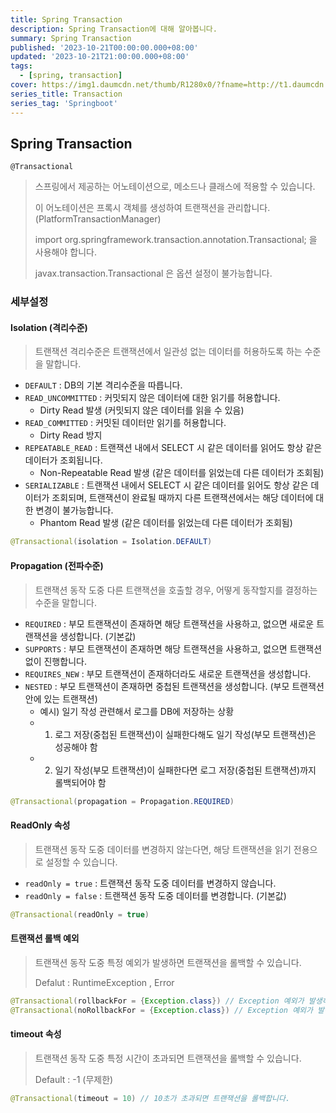 ```yaml
---
title: Spring Transaction
description: Spring Transaction에 대해 알아봅니다.
summary: Spring Transaction
published: '2023-10-21T00:00:00.000+08:00'
updated: '2023-10-21T21:00:00.000+08:00'
tags:
  - [spring, transaction]
cover: https://img1.daumcdn.net/thumb/R1280x0/?fname=http://t1.daumcdn.net/brunch/service/user/bkFM/image/P7TmdIvrj8vGorCzoHl5UnKzN74.jpg
series_title: Transaction
series_tag: 'Springboot'
---
```


## Spring Transaction

`@Transactional`

> 스프링에서 제공하는 어노테이션으로, 메소드나 클래스에 적용할 수 있습니다.
> 
> 이 어노테이션은 프록시 객체를 생성하여 트랜잭션을 관리합니다. (PlatformTransactionManager)
> 
> import org.springframework.transaction.annotation.Transactional; 을 사용해야 합니다.
> 
> javax.transaction.Transactional 은 옵션 설정이 불가능합니다.

### 세부설정

#### Isolation (격리수준)

> 트랜잭션 격리수준은 트랜잭션에서 일관성 없는 데이터를 허용하도록 하는 수준을 말합니다.

- `DEFAULT` : DB의 기본 격리수준을 따릅니다.
- `READ_UNCOMMITTED` : 커밋되지 않은 데이터에 대한 읽기를 허용합니다.
  - Dirty Read 발생 (커밋되지 않은 데이터를 읽을 수 있음)
- `READ_COMMITTED` : 커밋된 데이터만 읽기를 허용합니다.
  - Dirty Read 방지
- `REPEATABLE_READ` : 트랜잭션 내에서 SELECT 시 같은 데이터를 읽어도 항상 같은 데이터가 조회됩니다.
  - Non-Repeatable Read 발생 (같은 데이터를 읽었는데 다른 데이터가 조회됨)
- `SERIALIZABLE` : 트랜잭션 내에서 SELECT 시 같은 데이터를 읽어도 항상 같은 데이터가 조회되며, 트랜잭션이 완료될 때까지 다른 트랜잭션에서는 해당 데이터에 대한 변경이 불가능합니다.
  - Phantom Read 발생 (같은 데이터를 읽었는데 다른 데이터가 조회됨)

```java
@Transactional(isolation = Isolation.DEFAULT)
```

#### Propagation (전파수준)

> 트랜잭션 동작 도중 다른 트랜잭션을 호출할 경우, 어떻게 동작할지를 결정하는 수준을 말합니다.

- `REQUIRED` : 부모 트랜잭션이 존재하면 해당 트랜잭션을 사용하고, 없으면 새로운 트랜잭션을 생성합니다. (기본값)
- `SUPPORTS` : 부모 트랜잭션이 존재하면 해당 트랜잭션을 사용하고, 없으면 트랜잭션 없이 진행합니다.
- `REQUIRES_NEW` : 부모 트랜잭션이 존재하더라도 새로운 트랜잭션을 생성합니다.
- `NESTED` : 부모 트랜잭션이 존재하면 중첩된 트랜잭션을 생성합니다. (부모 트랜잭션 안에 있는 트랜잭션)
  - 예시) 일기 작성 관련해서 로그를 DB에 저장하는 상황
  - 1. 로그 저장(중첩된 트랜잭션)이 실패한다해도 일기 작성(부모 트랜잭션)은 성공해야 함
  - 2. 일기 작성(부모 트랜잭션)이 실패한다면 로그 저장(중첩된 트랜잭션)까지 롤백되어야 함

```java
@Transactional(propagation = Propagation.REQUIRED)
```

#### ReadOnly 속성

> 트랜잭션 동작 도중 데이터를 변경하지 않는다면, 해당 트랜잭션을 읽기 전용으로 설정할 수 있습니다.

- `readOnly = true` : 트랜잭션 동작 도중 데이터를 변경하지 않습니다.
- `readOnly = false` : 트랜잭션 동작 도중 데이터를 변경합니다. (기본값)

```java
@Transactional(readOnly = true)
```

#### 트랜잭션 롤백 예외

> 트랜잭션 동작 도중 특정 예외가 발생하면 트랜잭션을 롤백할 수 있습니다.
>
> Defalut : RuntimeException , Error

```java
@Transactional(rollbackFor = {Exception.class}) // Exception 예외가 발생하면 트랜잭션을 롤백합니다.
@Transactional(noRollbackFor = {Exception.class}) // Exception 예외가 발생해도 트랜잭션을 롤백하지 않습니다.
```

#### timeout 속성

> 트랜잭션 동작 도중 특정 시간이 초과되면 트랜잭션을 롤백할 수 있습니다.
>
> Default : -1 (무제한)

```java
@Transactional(timeout = 10) // 10초가 초과되면 트랜잭션을 롤백합니다.
```
